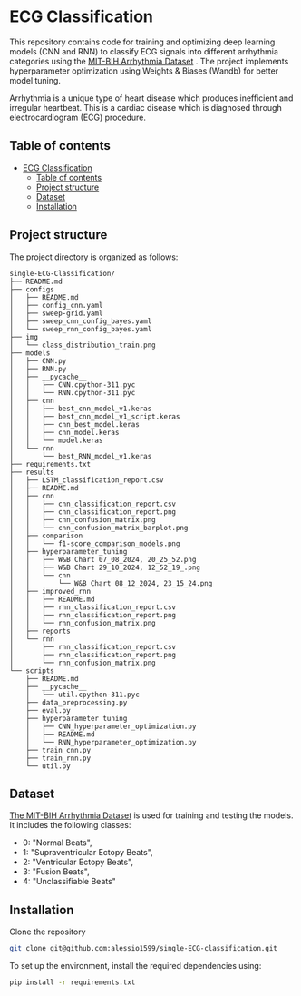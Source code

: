 # ECG Classification
This repository contains code for training and optimizing deep learning models (CNN and RNN) to classify ECG signals into different arrhythmia categories using the [MIT-BIH Arrhythmia Dataset](https://www.physionet.org/physiobank/database/mitdb/) . The project implements hyperparameter optimization using Weights & Biases (Wandb) for better model tuning.

Arrhythmia is a unique type of heart disease which produces inefficient and irregular heartbeat. This is a cardiac disease which is diagnosed through electrocardiogram (ECG) procedure. 

## Table of contents
- [ECG Classification](#ecg-classification)
  - [Table of contents](#table-of-contents)
  - [Project structure](#project-structure)
  - [Dataset](#dataset)
  - [Installation](#installation)

## Project structure
The project directory is organized as follows:
```
single-ECG-Classification/
├── README.md
├── configs
│   ├── README.md
│   ├── config_cnn.yaml
│   ├── sweep-grid.yaml
│   ├── sweep_cnn_config_bayes.yaml
│   └── sweep_rnn_config_bayes.yaml
├── img
│   └── class_distribution_train.png
├── models
│   ├── CNN.py
│   ├── RNN.py
│   ├── __pycache__
│   │   ├── CNN.cpython-311.pyc
│   │   └── RNN.cpython-311.pyc
│   ├── cnn
│   │   ├── best_cnn_model_v1.keras
│   │   ├── best_cnn_model_v1_script.keras
│   │   ├── cnn_best_model.keras
│   │   ├── cnn_model.keras
│   │   └── model.keras
│   └── rnn
│       └── best_RNN_model_v1.keras
├── requirements.txt
├── results
│   ├── LSTM_classification_report.csv
│   ├── README.md
│   ├── cnn
│   │   ├── cnn_classification_report.csv
│   │   ├── cnn_classification_report.png
│   │   ├── cnn_confusion_matrix.png
│   │   └── cnn_confusion_matrix_barplot.png
│   ├── comparison
│   │   └── f1-score_comparison_models.png
│   ├── hyperparameter_tuning
│   │   ├── W&B Chart 07_08_2024, 20_25_52.png
│   │   ├── W&B Chart 29_10_2024, 12_52_19_.png
│   │   └── cnn
│   │       └── W&B Chart 08_12_2024, 23_15_24.png
│   ├── improved_rnn
│   │   ├── README.md
│   │   ├── rnn_classification_report.csv
│   │   ├── rnn_classification_report.png
│   │   └── rnn_confusion_matrix.png
│   ├── reports
│   └── rnn
│       ├── rnn_classification_report.csv
│       ├── rnn_classification_report.png
│       └── rnn_confusion_matrix.png
└── scripts
    ├── README.md
    ├── __pycache__
    │   └── util.cpython-311.pyc
    ├── data_preprocessing.py
    ├── eval.py
    ├── hyperparameter tuning
    │   ├── CNN_hyperparameter_optimization.py
    │   ├── README.md
    │   └── RNN_hyperparameter_optimization.py
    ├── train_cnn.py
    ├── train_rnn.py
    └── util.py
```

## Dataset 
[The MIT-BIH Arrhythmia Dataset](https://www.physionet.org/physiobank/database/mitdb/) is used for training and testing the models. It includes the following classes:
- 0: "Normal Beats",
- 1: "Supraventricular Ectopy Beats",
- 2: "Ventricular Ectopy Beats",
- 3: "Fusion Beats",
- 4: "Unclassifiable Beats"

## Installation

Clone the repository
```sh
git clone git@github.com:alessio1599/single-ECG-classification.git
```

To set up the environment, install the required dependencies using:

```sh
pip install -r requirements.txt
```